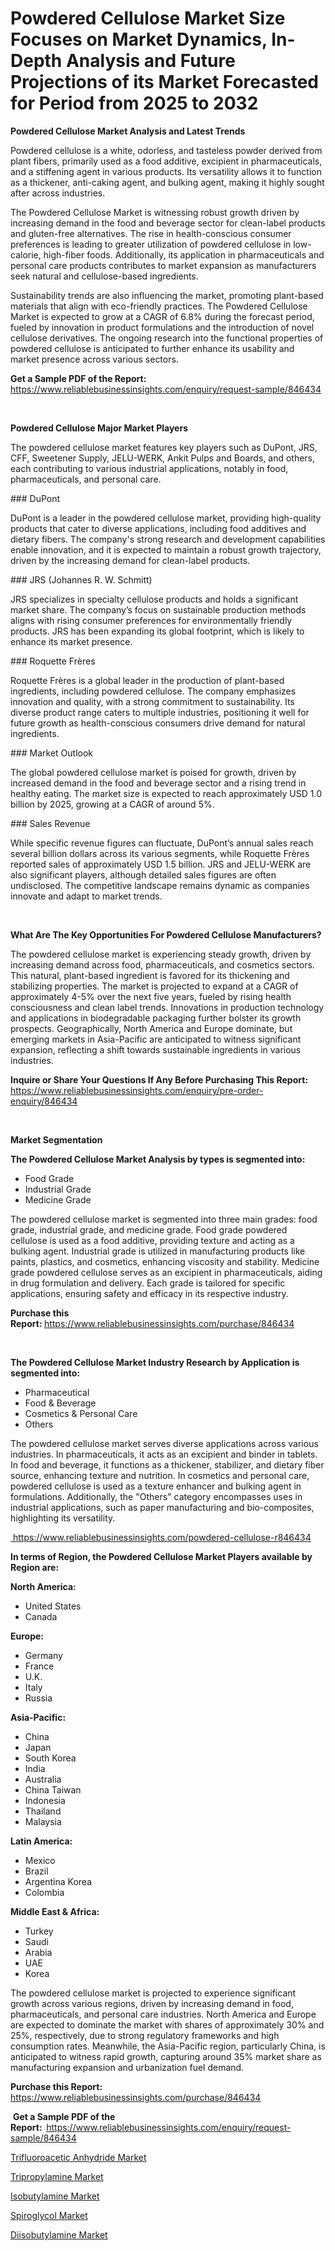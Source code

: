 <p><h1>Powdered Cellulose Market Size Focuses on Market Dynamics, In-Depth Analysis and Future Projections of its Market Forecasted for Period from 2025 to 2032</h1></p><p><strong>Powdered Cellulose Market Analysis and Latest Trends</strong></p>
<p><p>Powdered cellulose is a white, odorless, and tasteless powder derived from plant fibers, primarily used as a food additive, excipient in pharmaceuticals, and a stiffening agent in various products. Its versatility allows it to function as a thickener, anti-caking agent, and bulking agent, making it highly sought after across industries.</p><p>The Powdered Cellulose Market is witnessing robust growth driven by increasing demand in the food and beverage sector for clean-label products and gluten-free alternatives. The rise in health-conscious consumer preferences is leading to greater utilization of powdered cellulose in low-calorie, high-fiber foods. Additionally, its application in pharmaceuticals and personal care products contributes to market expansion as manufacturers seek natural and cellulose-based ingredients.</p><p>Sustainability trends are also influencing the market, promoting plant-based materials that align with eco-friendly practices. The Powdered Cellulose Market is expected to grow at a CAGR of 6.8% during the forecast period, fueled by innovation in product formulations and the introduction of novel cellulose derivatives. The ongoing research into the functional properties of powdered cellulose is anticipated to further enhance its usability and market presence across various sectors.</p></p>
<p><strong>Get a Sample PDF of the Report:&nbsp;</strong> <a href="https://www.reliablebusinessinsights.com/enquiry/request-sample/846434?utm_campaign=97&utm_medium=2&utm_source=Github&utm_content=ia&utm_term=01042025&utm_id=powdered-cellulose">https://www.reliablebusinessinsights.com/enquiry/request-sample/846434</a></p>
<p>&nbsp;</p>
<p><strong>Powdered Cellulose Major Market Players</strong></p>
<p><p>The powdered cellulose market features key players such as DuPont, JRS, CFF, Sweetener Supply, JELU-WERK, Ankit Pulps and Boards, and others, each contributing to various industrial applications, notably in food, pharmaceuticals, and personal care.</p><p>### DuPont</p><p>DuPont is a leader in the powdered cellulose market, providing high-quality products that cater to diverse applications, including food additives and dietary fibers. The company's strong research and development capabilities enable innovation, and it is expected to maintain a robust growth trajectory, driven by the increasing demand for clean-label products.</p><p>### JRS (Johannes R. W. Schmitt)</p><p>JRS specializes in specialty cellulose products and holds a significant market share. The company’s focus on sustainable production methods aligns with rising consumer preferences for environmentally friendly products. JRS has been expanding its global footprint, which is likely to enhance its market presence.</p><p>### Roquette Frères</p><p>Roquette Frères is a global leader in the production of plant-based ingredients, including powdered cellulose. The company emphasizes innovation and quality, with a strong commitment to sustainability. Its diverse product range caters to multiple industries, positioning it well for future growth as health-conscious consumers drive demand for natural ingredients.</p><p>### Market Outlook</p><p>The global powdered cellulose market is poised for growth, driven by increased demand in the food and beverage sector and a rising trend in healthy eating. The market size is expected to reach approximately USD 1.0 billion by 2025, growing at a CAGR of around 5%. </p><p>### Sales Revenue</p><p>While specific revenue figures can fluctuate, DuPont’s annual sales reach several billion dollars across its various segments, while Roquette Frères reported sales of approximately USD 1.5 billion. JRS and JELU-WERK are also significant players, although detailed sales figures are often undisclosed. The competitive landscape remains dynamic as companies innovate and adapt to market trends.</p></p>
<p>&nbsp;</p>
<p><strong>What Are The Key Opportunities For Powdered Cellulose Manufacturers?</strong></p>
<p><p>The powdered cellulose market is experiencing steady growth, driven by increasing demand across food, pharmaceuticals, and cosmetics sectors. This natural, plant-based ingredient is favored for its thickening and stabilizing properties. The market is projected to expand at a CAGR of approximately 4-5% over the next five years, fueled by rising health consciousness and clean label trends. Innovations in production technology and applications in biodegradable packaging further bolster its growth prospects. Geographically, North America and Europe dominate, but emerging markets in Asia-Pacific are anticipated to witness significant expansion, reflecting a shift towards sustainable ingredients in various industries.</p></p>
<p><strong>Inquire or Share Your Questions If Any Before Purchasing This Report:</strong> <a href="https://www.reliablebusinessinsights.com/enquiry/pre-order-enquiry/846434?utm_campaign=97&utm_medium=2&utm_source=Github&utm_content=ia&utm_term=01042025&utm_id=powdered-cellulose">https://www.reliablebusinessinsights.com/enquiry/pre-order-enquiry/846434</a></p>
<p>&nbsp;</p>
<p><strong>Market Segmentation</strong></p>
<p><strong>The Powdered Cellulose Market Analysis by types is segmented into:</strong></p>
<p><ul><li>Food Grade</li><li>Industrial Grade</li><li>Medicine Grade</li></ul></p>
<p><p>The powdered cellulose market is segmented into three main grades: food grade, industrial grade, and medicine grade. Food grade powdered cellulose is used as a food additive, providing texture and acting as a bulking agent. Industrial grade is utilized in manufacturing products like paints, plastics, and cosmetics, enhancing viscosity and stability. Medicine grade powdered cellulose serves as an excipient in pharmaceuticals, aiding in drug formulation and delivery. Each grade is tailored for specific applications, ensuring safety and efficacy in its respective industry.</p></p>
<p><strong>Purchase this Report:&nbsp;</strong><a href="https://www.reliablebusinessinsights.com/purchase/846434?utm_campaign=97&utm_medium=2&utm_source=Github&utm_content=ia&utm_term=01042025&utm_id=powdered-cellulose">https://www.reliablebusinessinsights.com/purchase/846434</a></p>
<p>&nbsp;</p>
<p><strong>The Powdered Cellulose Market Industry Research by Application is segmented into:</strong></p>
<p><ul><li>Pharmaceutical</li><li>Food & Beverage</li><li>Cosmetics & Personal Care</li><li>Others</li></ul></p>
<p><p>The powdered cellulose market serves diverse applications across various industries. In pharmaceuticals, it acts as an excipient and binder in tablets. In food and beverage, it functions as a thickener, stabilizer, and dietary fiber source, enhancing texture and nutrition. In cosmetics and personal care, powdered cellulose is used as a texture enhancer and bulking agent in formulations. Additionally, the "Others" category encompasses uses in industrial applications, such as paper manufacturing and bio-composites, highlighting its versatility.</p></p>
<p><a href="https://www.reliablebusinessinsights.com/powdered-cellulose-r846434?utm_campaign=97&utm_medium=2&utm_source=Github&utm_content=ia&utm_term=01042025&utm_id=powdered-cellulose">&nbsp;https://www.reliablebusinessinsights.com/powdered-cellulose-r846434</a></p>
<p><strong>In terms of Region, the Powdered Cellulose Market Players available by Region are:</strong></p>
<p>
    <p> <strong> North America: </strong>
        <ul>
            <li>United States</li>
            <li>Canada</li>
        </ul>
        </p> 
    <p> <strong> Europe: </strong>
        <ul>
            <li>Germany</li>
            <li>France</li>
            <li>U.K.</li>
            <li>Italy</li>
            <li>Russia</li>
        </ul>
        </p> 
    <p> <strong> Asia-Pacific: </strong>
        <ul>
            <li>China</li>
            <li>Japan</li>
            <li>South Korea</li>
            <li>India</li>
            <li>Australia</li>
            <li>China Taiwan</li>
            <li>Indonesia</li>
            <li>Thailand</li>
            <li>Malaysia</li>
        </ul>
        </p> 
    <p> <strong> Latin America: </strong>
        <ul>
            <li>Mexico</li>
            <li>Brazil</li>
            <li>Argentina Korea</li>
            <li>Colombia</li>
        </ul>
        </p> 
    <p> <strong> Middle East & Africa: </strong>
        <ul>
            <li>Turkey</li>
            <li>Saudi</li>
            <li>Arabia</li>
            <li>UAE</li>
            <li>Korea</li>
        </ul>
    </p>
    </p>
<p><p>The powdered cellulose market is projected to experience significant growth across various regions, driven by increasing demand in food, pharmaceuticals, and personal care industries. North America and Europe are expected to dominate the market with shares of approximately 30% and 25%, respectively, due to strong regulatory frameworks and high consumption rates. Meanwhile, the Asia-Pacific region, particularly China, is anticipated to witness rapid growth, capturing around 35% market share as manufacturing expansion and urbanization fuel demand.</p></p>
<p><strong>Purchase this Report: </strong><a href="https://www.reliablebusinessinsights.com/purchase/846434?utm_campaign=97&utm_medium=2&utm_source=Github&utm_content=ia&utm_term=01042025&utm_id=powdered-cellulose">https://www.reliablebusinessinsights.com/purchase/846434</a></p>
<p>&nbsp;<strong>Get a Sample PDF of the Report:&nbsp;&nbsp;</strong><a href="https://www.reliablebusinessinsights.com/enquiry/request-sample/846434?utm_campaign=97&utm_medium=2&utm_source=Github&utm_content=ia&utm_term=01042025&utm_id=powdered-cellulose">https://www.reliablebusinessinsights.com/enquiry/request-sample/846434</a></p>
<p><strong></strong></p>
<p><p><a href="https://github.com/taffouasaoka/Market-Research-Report-List-1/blob/main/trifluoroacetic-anhydride-market.md?utm_campaign=97&utm_medium=2&utm_source=Github&utm_content=ia&utm_term=01042025&utm_id=powdered-cellulose">Trifluoroacetic Anhydride Market</a></p><p><a href="https://github.com/danitkeavyx7/Market-Research-Report-List-1/blob/main/tripropylamine-market.md?utm_campaign=97&utm_medium=2&utm_source=Github&utm_content=ia&utm_term=01042025&utm_id=powdered-cellulose">Tripropylamine Market</a></p><p><a href="https://github.com/moorsdorak31/Market-Research-Report-List-1/blob/main/isobutylamine-market.md?utm_campaign=97&utm_medium=2&utm_source=Github&utm_content=ia&utm_term=01042025&utm_id=powdered-cellulose">Isobutylamine Market</a></p><p><a href="https://github.com/kuciakkukalo/Market-Research-Report-List-1/blob/main/spiroglycol-market.md?utm_campaign=97&utm_medium=2&utm_source=Github&utm_content=ia&utm_term=01042025&utm_id=powdered-cellulose">Spiroglycol Market</a></p><p><a href="https://github.com/bartzthateis/Market-Research-Report-List-1/blob/main/diisobutylamine-market.md?utm_campaign=97&utm_medium=2&utm_source=Github&utm_content=ia&utm_term=01042025&utm_id=powdered-cellulose">Diisobutylamine Market</a></p></p>